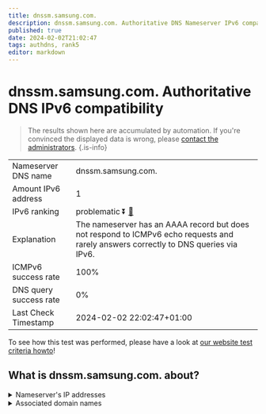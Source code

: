```yaml
---
title: dnssm.samsung.com.
description: dnssm.samsung.com. Authoritative DNS Nameserver IPv6 compatibility
published: true
date: 2024-02-02T21:02:47
tags: authdns, rank5
editor: markdown
---
```


# dnssm.samsung.com. Authoritative DNS IPv6 compatibility

> The results shown here are accumulated by automation. If you're convinced the displayed data is wrong, please [contact the administrators](/howto/chat). 
{.is-info}




|   |   |
| - | - |
| Nameserver DNS name | dnssm.samsung.com.
| Amount IPv6 address | 1
| IPv6 ranking | problematic :arrow_double_down: [🔗](/howto/ranking) |
| Explanation | The nameserver has an AAAA record but does not respond to ICMPv6 echo requests and rarely answers correctly to DNS queries via IPv6. |
| ICMPv6 success rate | 100%|
| DNS query success rate | 0% |
| Last Check Timestamp | 2024-02-02 22:02:47+01:00 |

To see how this test was performed, please have a look at [our website test criteria howto](/howto/testcriteria/authdns)!


## What is dnssm.samsung.com. about?




<details>
<summary>Nameserver's IP addresses</summary>

2001:330:a:300a:203:241:132:51

</details>



<details>
<summary>Associated domain names</summary>

www.samsung.com

</details>

